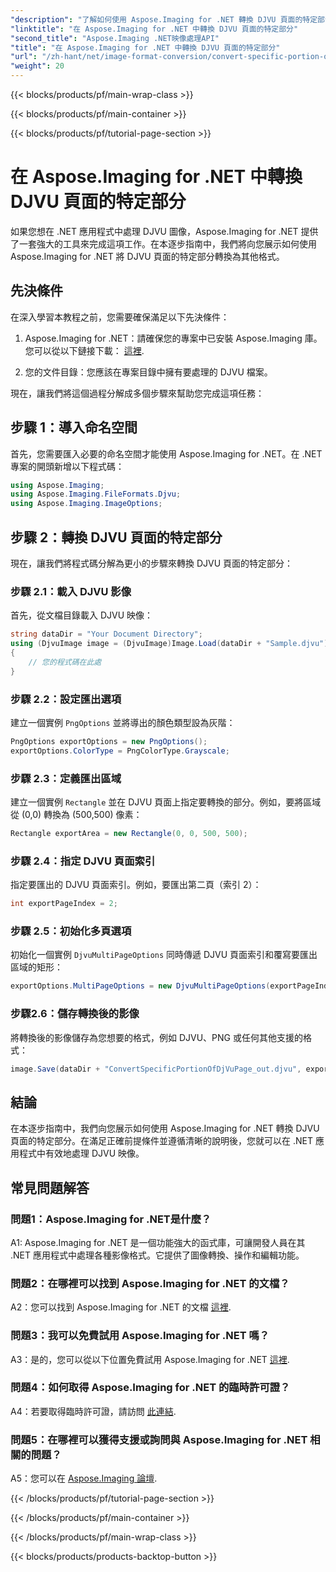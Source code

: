 ```yaml
---
"description": "了解如何使用 Aspose.Imaging for .NET 轉換 DJVU 頁面的特定部分。請遵循我們的逐步指南。"
"linktitle": "在 Aspose.Imaging for .NET 中轉換 DJVU 頁面的特定部分"
"second_title": "Aspose.Imaging .NET映像處理API"
"title": "在 Aspose.Imaging for .NET 中轉換 DJVU 頁面的特定部分"
"url": "/zh-hant/net/image-format-conversion/convert-specific-portion-of-djvu-page/"
"weight": 20
---
```


{{< blocks/products/pf/main-wrap-class >}}

{{< blocks/products/pf/main-container >}}

{{< blocks/products/pf/tutorial-page-section >}}

# 在 Aspose.Imaging for .NET 中轉換 DJVU 頁面的特定部分

如果您想在 .NET 應用程式中處理 DJVU 圖像，Aspose.Imaging for .NET 提供了一套強大的工具來完成這項工作。在本逐步指南中，我們將向您展示如何使用 Aspose.Imaging for .NET 將 DJVU 頁面的特定部分轉換為其他格式。

## 先決條件

在深入學習本教程之前，您需要確保滿足以下先決條件：

1. Aspose.Imaging for .NET：請確保您的專案中已安裝 Aspose.Imaging 庫。您可以從以下鏈接下載： [這裡](https://releases。aspose.com/imaging/net/).

2. 您的文件目錄：您應該在專案目錄中擁有要處理的 DJVU 檔案。

現在，讓我們將這個過程分解成多個步驟來幫助您完成這項任務：

## 步驟 1：導入命名空間

首先，您需要匯入必要的命名空間才能使用 Aspose.Imaging for .NET。在 .NET 專案的開頭新增以下程式碼：

```csharp
using Aspose.Imaging;
using Aspose.Imaging.FileFormats.Djvu;
using Aspose.Imaging.ImageOptions;
```

## 步驟 2：轉換 DJVU 頁面的特定部分

現在，讓我們將程式碼分解為更小的步驟來轉換 DJVU 頁面的特定部分：

### 步驟 2.1：載入 DJVU 影像

首先，從文檔目錄載入 DJVU 映像：

```csharp
string dataDir = "Your Document Directory";
using (DjvuImage image = (DjvuImage)Image.Load(dataDir + "Sample.djvu"))
{
    // 您的程式碼在此處
}
```

### 步驟 2.2：設定匯出選項

建立一個實例 `PngOptions` 並將導出的顏色類型設為灰階：

```csharp
PngOptions exportOptions = new PngOptions();
exportOptions.ColorType = PngColorType.Grayscale;
```

### 步驟 2.3：定義匯出區域

建立一個實例 `Rectangle` 並在 DJVU 頁面上指定要轉換的部分。例如，要將區域從 (0,0) 轉換為 (500,500) 像素：

```csharp
Rectangle exportArea = new Rectangle(0, 0, 500, 500);
```

### 步驟 2.4：指定 DJVU 頁面索引

指定要匯出的 DJVU 頁面索引。例如，要匯出第二頁（索引 2）：

```csharp
int exportPageIndex = 2;
```

### 步驟 2.5：初始化多頁選項

初始化一個實例 `DjvuMultiPageOptions` 同時傳遞 DJVU 頁面索引和覆寫要匯出區域的矩形：

```csharp
exportOptions.MultiPageOptions = new DjvuMultiPageOptions(exportPageIndex, exportArea);
```

### 步驟2.6：儲存轉換後的影像

將轉換後的影像儲存為您想要的格式，例如 DJVU、PNG 或任何其他支援的格式：

```csharp
image.Save(dataDir + "ConvertSpecificPortionOfDjVuPage_out.djvu", exportOptions);
```

## 結論

在本逐步指南中，我們向您展示如何使用 Aspose.Imaging for .NET 轉換 DJVU 頁面的特定部分。在滿足正確前提條件並遵循清晰的說明後，您就可以在 .NET 應用程式中有效地處理 DJVU 映像。

## 常見問題解答

### 問題1：Aspose.Imaging for .NET是什麼？

A1: Aspose.Imaging for .NET 是一個功能強大的函式庫，可讓開發人員在其 .NET 應用程式中處理各種影像格式。它提供了圖像轉換、操作和編輯功能。

### 問題2：在哪裡可以找到 Aspose.Imaging for .NET 的文檔？

A2：您可以找到 Aspose.Imaging for .NET 的文檔 [這裡](https://reference。aspose.com/imaging/net/).

### 問題3：我可以免費試用 Aspose.Imaging for .NET 嗎？

A3：是的，您可以從以下位置免費試用 Aspose.Imaging for .NET [這裡](https://releases。aspose.com/).

### 問題4：如何取得 Aspose.Imaging for .NET 的臨時許可證？

A4：若要取得臨時許可證，請訪問 [此連結](https://purchase。aspose.com/temporary-license/).

### 問題5：在哪裡可以獲得支援或詢問與 Aspose.Imaging for .NET 相關的問題？

A5：您可以在 [Aspose.Imaging 論壇](https://forum。aspose.com/).

{{< /blocks/products/pf/tutorial-page-section >}}

{{< /blocks/products/pf/main-container >}}

{{< /blocks/products/pf/main-wrap-class >}}

{{< blocks/products/products-backtop-button >}}